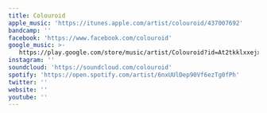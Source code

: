 ```yaml
---
title: Colouroid
apple_music: 'https://itunes.apple.com/artist/colouroid/437007692'
bandcamp: ''
facebook: 'https://www.facebook.com/colouroid'
google_music: >-
   https://play.google.com/store/music/artist/Colouroid?id=At2tkklxxejxkpegnod3443mcza
instagram: ''
soundcloud: 'https://soundcloud.com/colouroid'
spotify: 'https://open.spotify.com/artist/6nxUUlDep90Vf6ezTg0fPh'
twitter: ''
website: ''
youtube: ''
---
```


